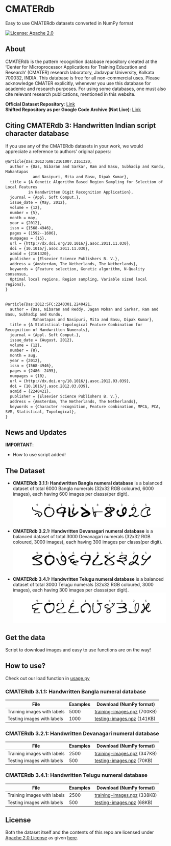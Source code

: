# CMATERdb
Easy to use CMATERdb datasets converted in NumPy format

[![License: Apache 2.0](https://img.shields.io/badge/license-Apache--2.0-blue.svg)](http://www.apache.org/licenses/LICENSE-2.0)

## About
CMATERdb is the pattern recognition database repository created at the ‘Center for Microprocessor Applications for Training Education and Research’ (CMATER) research laboratory, Jadavpur University, Kolkata 700032, INDIA. This database is free for all non-commercial uses. Please acknowledge CMATER explicitly, whenever you use this database for academic and research purposes. For using some databases, one must also cite relevant research publications, mentioned in this website.

**Official Dataset Repository**: [Link](https://code.google.com/archive/p/cmaterdb/)  
**Shifted Repository as per Google Code Archive (Not Live)**: [Link](http://www.cmaterju.org/cmaterdb.htm)

## Citing CMATERdb 3: Handwritten Indian script character database

If you use any of the CMATERdb datasets in your work, we would appreciate a reference to authors' original papers:
```
@article{Das:2012:GAB:2161007.2161320,
  author = {Das, Nibaran and Sarkar, Ram and Basu, Subhadip and Kundu, Mahantapas 
            and Nasipuri, Mita and Basu, Dipak Kumar},
  title = {A Genetic Algorithm Based Region Sampling for Selection of Local Features 
          in Handwritten Digit Recognition Application},
  journal = {Appl. Soft Comput.},
  issue_date = {May, 2012},
  volume = {12},
  number = {5},
  month = may,
  year = {2012},
  issn = {1568-4946},
  pages = {1592--1606},
  numpages = {15},
  url = {http://dx.doi.org/10.1016/j.asoc.2011.11.030},
  doi = {10.1016/j.asoc.2011.11.030},
  acmid = {2161320},
  publisher = {Elsevier Science Publishers B. V.},
  address = {Amsterdam, The Netherlands, The Netherlands},
  keywords = {Feature selection, Genetic algorithm, N-Quality consensus, 
  Optimal local regions, Region sampling, Variable sized local regions},
}
```
```

@article{Das:2012:SFC:2240301.2240421,
  author = {Das, Nibaran and Reddy, Jagan Mohan and Sarkar, Ram and Basu, Subhadip and Kundu, 
            Mahantapas and Nasipuri, Mita and Basu, Dipak Kumar},
  title = {A Statistical-topological Feature Combination for Recognition of Handwritten Numerals},
  journal = {Appl. Soft Comput.},
  issue_date = {August, 2012},
  volume = {12},
  number = {8},
  month = aug,
  year = {2012},
  issn = {1568-4946},
  pages = {2486--2495},
  numpages = {10},
  url = {http://dx.doi.org/10.1016/j.asoc.2012.03.039},
  doi = {10.1016/j.asoc.2012.03.039},
  acmid = {2240421},
  publisher = {Elsevier Science Publishers B. V.},
  address = {Amsterdam, The Netherlands, The Netherlands},
  keywords = {Character recognition, Feature combination, MPCA, PCA, SVM, Statistical, Topological},
}
```

## News and Updates

**IMPORTANT**:  
- How to use script added!

## The Dataset
- **CMATERdb 3.1.1: Handwritten Bangla numeral database** is a balanced dataset of total 6000 Bangla numerals (32x32 RGB coloured, 6000 images), each having 600 images per classs(per digit).
![Bangla Numerals](images/bangla.png)
- **CMATERdb 3.2.1: Handwritten Devanagari numeral database** is a balanced dataset of total 3000 Devanagari numerals (32x32 RGB coloured, 3000 images), each having 300 images per classs(per digit).
![Devanagari Numerals](images/devanagari.png)
- **CMATERdb 3.4.1: Handwritten Telugu numeral database** is a balanced dataset of total 3000 Telugu numerals (32x32 RGB coloured, 3000 images), each having 300 images per classs(per digit).
![Telugu Numerals](images/telugu.png)

## Get the data
Script to download images and easy to use functions are on the way!

## How to use?
Check out our load function in [usage.py](scripts/usage.py)

### CMATERdb 3.1.1: Handwritten Bangla numeral database
| File                        | Examples |  Download (NumPy format)        |
|-----------------------------|----------|---------------------------------|
| Training images with labels | 5000     | [training-images.npz](https://github.com/prabhuomkar/CMATERdb/raw/master/datasets/bangla-numerals/training-images.npz) (700KB) |
| Testing images with labels  | 1000     | [testing-images.npz](https://github.com/prabhuomkar/CMATERdb/raw/master/datasets/bangla-numerals/testing-images.npz) (141KB)  |

### CMATERdb 3.2.1: Handwritten Devanagari numeral database
| File                        | Examples |  Download (NumPy format)        |
|-----------------------------|----------|---------------------------------|
| Training images with labels | 2500     | [training-images.npz](https://github.com/prabhuomkar/CMATERdb/raw/master/datasets/devanagari-numerals/training-images.npz) (347KB) |
| Testing images with labels  | 500      | [testing-images.npz](https://github.com/prabhuomkar/CMATERdb/raw/master/datasets/devanagari-numerals/testing-images.npz) (70KB)   |

### CMATERdb 3.4.1: Handwritten Telugu numeral database
| File                        | Examples |  Download (NumPy format)        |
|-----------------------------|----------|---------------------------------|
| Training images with labels | 2500     | [training-images.npz](https://github.com/prabhuomkar/CMATERdb/raw/master/datasets/telugu-numerals/training-images.npz) (338KB) |
| Testing images with labels  | 500      | [testing-images.npz](https://github.com/prabhuomkar/CMATERdb/raw/master/datasets/telugu-numerals/testing-images.npz) (68KB)   |

## License
Both the dataset itself and the contents of this repo are licensed under [Apache 2.0 License](LICENSE.md) as given [here](https://code.google.com/archive/p/cmaterdb/).
